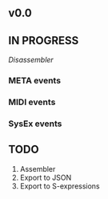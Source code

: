 ## v0.0

## IN PROGRESS

*Disassembler*

### META events

### MIDI events

### SysEx events


## TODO

1.  Assembler
2.  Export to JSON
3.  Export to S-expressions
